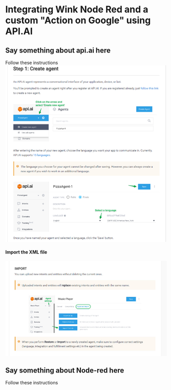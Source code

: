 # Integrating Wink Node Red and a custom "Action on Google" using API.AI
## Say something about api.ai here
Follow these instructions
![image](https://github.com/scambo00/Google_Assistant_WNR/blob/master/iamges/create%20agent.png)
#### Import the XML file
![image](https://github.com/scambo00/Google_Assistant_WNR/blob/master/iamges/import%20agent.jpg)
## Say something about Node-red here
Follow these instructions

